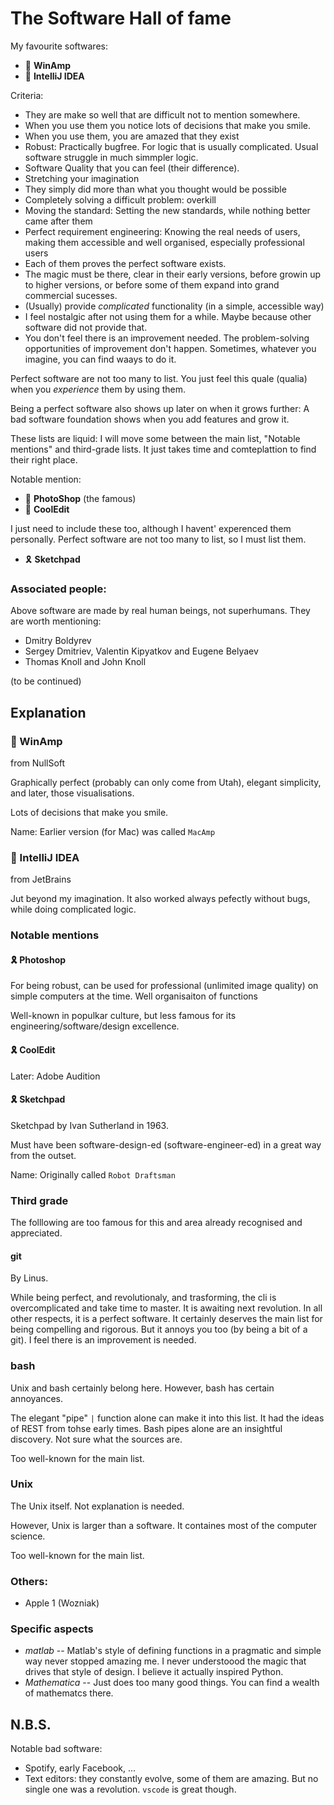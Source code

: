 # The Software Hall of fame

My favourite softwares:

* 🏅 **WinAmp**
* 🏅 **IntelliJ IDEA**

Criteria:
* They are make so well that are difficult not to mention somewhere.
* When you use them you notice lots of decisions that make you smile.
* When you use them, you are amazed that they exist
* Robust: Practically bugfree. For logic that is usually complicated. Usual software struggle in much simmpler logic.
* Software Quality that you can feel (their difference).
* Stretching your imagination
* They simply did more than what you thought would be possible
* Completely solving a difficult problem: overkill
* Moving the standard: Setting the new standards, while nothing better came after them
* Perfect requirement engineering: Knowing the real needs of users, making them accessible and well organised, especially professional users
* Each of them proves the perfect software exists.
* The magic must be there, clear in their early versions, before growin up to higher versions, or before some of them expand into grand commercial sucesses.
* (Usually) provide *complicated* functionality (in a simple, accessible way)
* I feel nostalgic after not using them for a while. Maybe because other software did not provide that.
* You don't feel there is an improvement needed. The problem-solving opportunities of improvement don't happen. Sometimes, whatever you imagine, you can find waays to do it.



Perfect software are not too many to list.
You just feel this quale (qualia) when you *experience* them by using them.

Being a perfect software also shows up later on when it grows further:
A bad software foundation shows when you add features and grow it.

These lists are liquid:
I will move some between the main list, "Notable mentions" and third-grade lists.
It just takes time and comteplattion to find their right place.

Notable mention:
* 🏅 **PhotoShop** (the famous)
* 🏅 **CoolEdit**


I just need to include these too, although I havent' experenced them personally.
Perfect software are not too many to list, so I must list them.
* 🎗 **Sketchpad**

### Associated people:

Above software are made by real human beings, not superhumans. They are worth mentioning:

* Dmitry Boldyrev
* Sergey Dmitriev, Valentin Kipyatkov and Eugene Belyaev
* Thomas Knoll and John Knoll

(to be continued)

## Explanation

###  🏅 WinAmp
from NullSoft

Graphically perfect (probably can only come from Utah), elegant simplicity, and later, those visualisations.

Lots of decisions that make you smile.

Name: Earlier version (for Mac) was called `MacAmp`

###  🏅 IntelliJ IDEA
from JetBrains

Jut beyond my imagination. It also worked always pefectly without bugs, while doing complicated logic.


### Notable mentions
#### 🎗 Photoshop
For being robust, can be used for professional (unlimited image quality) on simple computers at the time.
Well organisaiton of functions

Well-known in populkar culture, but less famous for its engineering/software/design excellence.

#### 🎗 CoolEdit
Later: Adobe Audition

#### 🎗 **Sketchpad**
Sketchpad by Ivan Sutherland in 1963.

Must have been software-design-ed (software-engineer-ed) in a great way from the outset.

Name: Originally called `Robot Draftsman`

### Third grade
The folllowing are too famous for this and area already recognised and appreciated.

#### **git**
By Linus.

While being perfect, and revolutionaly, and trasforming, the cli is overcomplicated and take time to master. It is awaiting next revolution.
In all other respects, it is a perfect software.
It certainly deserves the main list for being compelling and rigorous. But it annoys you too (by being a bit of a git). I feel there is an improvement is needed.

### **bash**
Unix and bash certainly belong here.
However, bash has certain annoyances.

The elegant "pipe" `|` function alone can make it into this list.
It had the ideas of REST from tohse early times.
Bash pipes alone are an insightful discovery. Not sure what the sources are.

Too well-known for the main list.

### **Unix**
The Unix itself. Not explanation is needed.

However, Unix is larger than a software. It containes most of the computer science.

Too well-known for the main list.

### Others:
* Apple 1 (Wozniak)

### Specific aspects
* _matlab_ -- Matlab's style of defining functions in a pragmatic and simple way never stopped amazing me. I never understoood the magic that drives that style of design. I believe it actually inspired Python.
* _Mathematica_ -- Just does too many good things. You can find a wealth of mathematcs there.

## N.B.S.
Notable bad software:
* Spotify, early Facebook, ...
* Text editors: they constantly evolve, some of them are amazing. But no single one was a revolution. `vscode` is great though.
